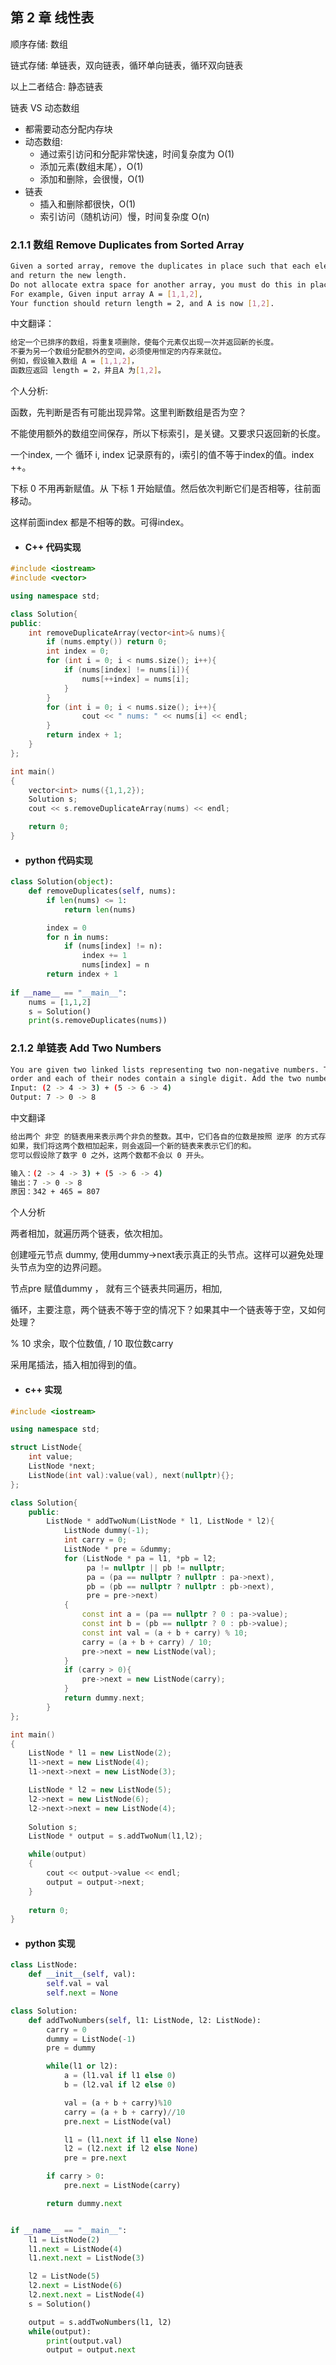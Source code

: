 ## 第 2 章 线性表

顺序存储:  数组

链式存储: 单链表，双向链表，循环单向链表，循环双向链表

以上二者结合: 静态链表



链表 VS 动态数组

- 都需要动态分配内存块
- 动态数组:
  - 通过索引访问和分配非常快速，时间复杂度为 O(1)
  - 添加元素(数组末尾），O(1)
  - 添加和删除，会很慢，O(1)
- 链表
  - 插入和删除都很快，O(1)
  - 索引访问（随机访问）慢，时间复杂度 O(n)



### 2.1.1 数组 Remove Duplicates from Sorted Array

```bash
Given a sorted array, remove the duplicates in place such that each element appear only once
and return the new length.
Do not allocate extra space for another array, you must do this in place with constant memory.
For example, Given input array A = [1,1,2],
Your function should return length = 2, and A is now [1,2].
```

中文翻译：

```bash
给定一个已排序的数组，将重复项删除，使每个元素仅出现一次并返回新的长度。
不要为另一个数组分配额外的空间，必须使用恒定的内存来就位。
例如，假设输入数组 A = [1,1,2]，
函数应返回 length = 2，并且A 为[1,2]。
```

个人分析:

函数，先判断是否有可能出现异常。这里判断数组是否为空？

不能使用额外的数组空间保存，所以下标索引，是关键。又要求只返回新的长度。

一个index, 一个 循环 i, index 记录原有的，i索引的值不等于index的值。index ++。

下标 0 不用再新赋值。从 下标 1 开始赋值。然后依次判断它们是否相等，往前面移动。

这样前面index 都是不相等的数。可得index。



- #### C++ 代码实现

```c++
#include <iostream>
#include <vector>

using namespace std;

class Solution{
public:
    int removeDuplicateArray(vector<int>& nums){
        if (nums.empty()) return 0;
        int index = 0;
        for (int i = 0; i < nums.size(); i++){
            if (nums[index] != nums[i]){
                nums[++index] = nums[i];
            }
        }
        for (int i = 0; i < nums.size(); i++){
                cout << " nums: " << nums[i] << endl;
        }   
        return index + 1;
    }
};

int main()
{
    vector<int> nums({1,1,2});
    Solution s;
    cout << s.removeDuplicateArray(nums) << endl;

    return 0;
}
```

- #### python 代码实现

```python
class Solution(object):
    def removeDuplicates(self, nums):
        if len(nums) <= 1:
            return len(nums)

        index = 0
        for n in nums:
            if (nums[index] != n):
                index += 1
                nums[index] = n
        return index + 1
    
if __name__ == "__main__":
	nums = [1,1,2]
	s = Solution()
	print(s.removeDuplicates(nums))
```

### 2.1.2 单链表 Add Two Numbers

```bash
You are given two linked lists representing two non-negative numbers. The digits are stored in reverse
order and each of their nodes contain a single digit. Add the two numbers and return it as a linked list.
Input: (2 -> 4 -> 3) + (5 -> 6 -> 4)
Output: 7 -> 0 -> 8
```

中文翻译

```bash
给出两个 非空 的链表用来表示两个非负的整数。其中，它们各自的位数是按照 逆序 的方式存储的，并且它们的每个节点只能存储 一位 数字。
如果，我们将这两个数相加起来，则会返回一个新的链表来表示它们的和。
您可以假设除了数字 0 之外，这两个数都不会以 0 开头。

输入：(2 -> 4 -> 3) + (5 -> 6 -> 4)
输出：7 -> 0 -> 8
原因：342 + 465 = 807
```

个人分析

两者相加，就遍历两个链表，依次相加。

创建哑元节点 dummy, 使用dummy->next表示真正的头节点。这样可以避免处理头节点为空的边界问题。

节点pre 赋值dummy ， 就有三个链表共同遍历，相加,

循环，主要注意，两个链表不等于空的情况下？如果其中一个链表等于空，又如何处理？

% 10 求余，取个位数值,  / 10 取位数carry

采用尾插法，插入相加得到的值。

- #### c++ 实现

```c++
#include <iostream>

using namespace std;

struct ListNode{
    int value;
    ListNode *next;
    ListNode(int val):value(val), next(nullptr){};
};

class Solution{
    public:
    	ListNode * addTwoNum(ListNode * l1, ListNode * l2){
            ListNode dummy(-1);
            int carry = 0;
            ListNode * pre = &dummy;
            for (ListNode * pa = l1, *pb = l2;
                 pa != nullptr || pb != nullptr;
                 pa = (pa == nullptr ? nullptr : pa->next),
                 pb = (pb == nullptr ? nullptr : pb->next),
                 pre = pre->next)
            {
                const int a = (pa == nullptr ? 0 : pa->value);
                const int b = (pb == nullptr ? 0 : pb->value);
                const int val = (a + b + carry) % 10;
                carry = (a + b + carry) / 10;
                pre->next = new ListNode(val);
            }
            if (carry > 0){
                pre->next = new ListNode(carry);
            }
            return dummy.next;
        }
};

int main()
{
    ListNode * l1 = new ListNode(2);
    l1->next = new ListNode(4);
    l1->next->next = new ListNode(3);

    ListNode * l2 = new ListNode(5);
    l2->next = new ListNode(6);
    l2->next->next = new ListNode(4);
	
	Solution s;
    ListNode * output = s.addTwoNum(l1,l2);

	while(output)
	{
		cout << output->value << endl;
		output = output->next; 
	}
	
    return 0;
}
```

- #### python 实现

```python
class ListNode:
    def __init__(self, val):
        self.val = val
        self.next = None

class Solution:
    def addTwoNumbers(self, l1: ListNode, l2: ListNode):
        carry = 0
        dummy = ListNode(-1)
        pre = dummy

        while(l1 or l2):
            a = (l1.val if l1 else 0)
            b = (l2.val if l2 else 0)

            val = (a + b + carry)%10
            carry = (a + b + carry)//10
            pre.next = ListNode(val)

            l1 = (l1.next if l1 else None)
            l2 = (l2.next if l2 else None)
            pre = pre.next

        if carry > 0:
            pre.next = ListNode(carry)

        return dummy.next


if __name__ == "__main__":
    l1 = ListNode(2)
    l1.next = ListNode(4)
    l1.next.next = ListNode(3)

    l2 = ListNode(5)
    l2.next = ListNode(6)
    l2.next.next = ListNode(4)
    s = Solution()

    output = s.addTwoNumbers(l1, l2)
    while(output):
        print(output.val)
        output = output.next
```



